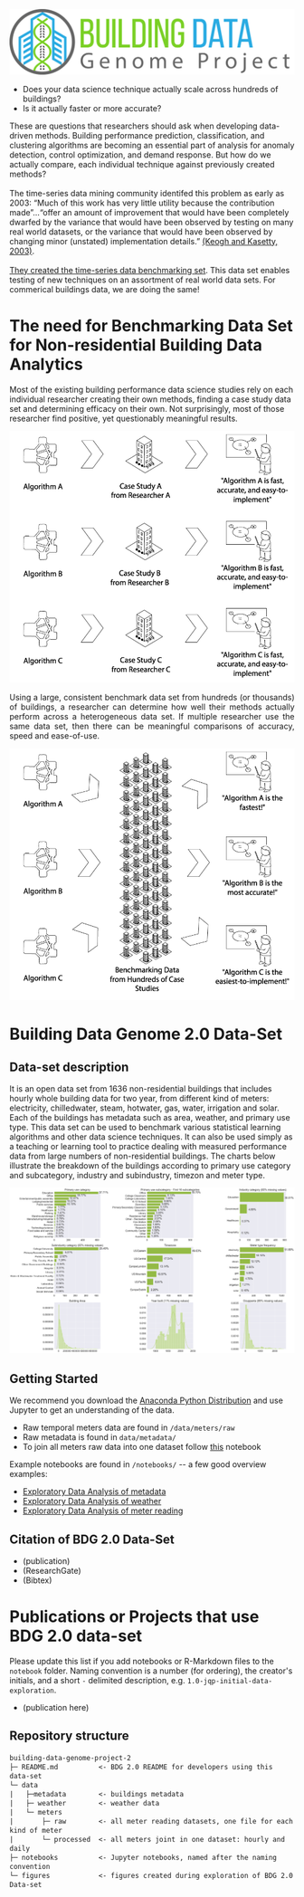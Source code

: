 ![building data genome logo](figures/buildingdatagenome1.png)

- Does your data science technique actually scale across hundreds of buildings?
-  Is it actually faster or more accurate?

These are questions that researchers should ask when developing data-driven methods. Building performance prediction, classification, and clustering algorithms are becoming an essential part of analysis for anomaly detection, control optimization, and demand response. But how do we actually compare, each individual technique against previously created methods?<br>
<br>
The time-series data mining community identifed this problem as early as 2003: “Much of this work has very little utility because the contribution made”...“offer an amount of improvement that would have been completely dwarfed by the variance that would have been observed by testing on many real world datasets, or the variance that would have been observed by changing minor (unstated) implementation details.” <a href="https://link.springer.com/article/10.1023/A:1024988512476">(Keogh and Kasetty, 2003)</a>.<br>
<br>
<a href="http://www.cs.ucr.edu/~eamonn/time_series_data/">They created the time-series data benchmarking set</a>. This data set enables testing of new techniques on an assortment of real world data sets. For commerical buildings data, we are doing the same!

# The need for Benchmarking Data Set for Non-residential Building Data Analytics
Most of the existing building performance data science studies rely on each individual researcher creating their own methods, finding a case study data set and determining efficacy on their own. Not surprisingly, most of those researcher find positive, yet questionably meaningful results.

![old way](figures/Oldway.png)

<div align="justify">Using a large, consistent benchmark data set from hundreds (or thousands) of buildings, a researcher can determine how well their methods actually perform across a heterogeneous data set. If multiple researcher use the same data set, then there can be meaningful comparisons of accuracy, speed and ease-of-use.</div>

![new way](figures/NewWay.png)

# Building Data Genome 2.0 Data-Set
## Data-set description
It is an open data set from 1636 non-residential buildings that includes hourly whole building data for two year, from different kind of meters: electricity, chilledwater, steam, hotwater, gas, water, irrigation and solar. Each of the buildings has metadata such as area, weather, and primary use type. This data set can be used to benchmark various statistical learning algorithms and other data science techniques. It can also be used simply as a teaching or learning tool to practice dealing with measured performance data from large numbers of non-residential buildings. The charts below illustrate the breakdown of the buildings according to primary use category and subcategory, industry and subindustry, timezon and meter type.<br>

![cat_features](figures/metadata_features.png)

## Getting Started
We recommend you download the [Anaconda Python Distribution](https://www.continuum.io/downloads) and use Jupyter to get an understanding of the data.
- Raw temporal meters data are found in `/data/meters/raw`
- Raw metadata is found in `data/metadata/`
- To join all meters raw data into one dataset follow [this](/notebooks/00_All-meters-dataset.ipynb) notebook

Example notebooks are found in `/notebooks/` -- a few good overview examples:
- [Exploratory Data Analysis of metadata](notebooks/01_EDA-metadata.ipynb)
- [Exploratory Data Analysis of weather](notebooks/02_EDA-weather.ipynb)
- [Exploratory Data Analysis of meter reading](notebooks/03_EDA-meter-reading.ipynb)

## Citation of BDG 2.0 Data-Set
* (publication)
* (ResearchGate)
* (Bibtex)

# Publications or Projects that use BDG 2.0 data-set
Please update this list if you add notebooks or R-Markdown files to the ``notebook`` folder. Naming convention is a number (for ordering), the creator's initials, and a short `-` delimited description, e.g. `1.0-jqp-initial-data-exploration`.

- (publication here)

## Repository structure
```
building-data-genome-project-2
├─ README.md          <- BDG 2.0 README for developers using this data-set
└─ data
|   ├─metadata        <- buildings metadata
|   ├─ weather        <- weather data
|   └─ meters
|       ├─ raw        <- all meter reading datasets, one file for each kind of meter
|       └─ processed  <- all meters joint in one dataset: hourly and daily
├─ notebooks          <- Jupyter notebooks, named after the naming convention
└─ figures            <- figures created during exploration of BDG 2.0 Data-set
```


